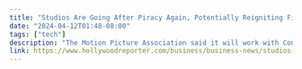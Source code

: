 ```yaml
---
title: "Studios Are Going After Piracy Again, Potentially Reigniting Fight Over Free Speech"
date: "2024-04-12T01:48-08:00"
tags: ["tech"]
description: "The Motion Picture Association said it will work with Congress to enact an anti-piracy law similar to legislation that failed to pass more than a decade ago for potentially promoting censorship."
link: https://www.hollywoodreporter.com/business/business-news/studios-antipiracy-bill-legislation-1235871278/
---
```

